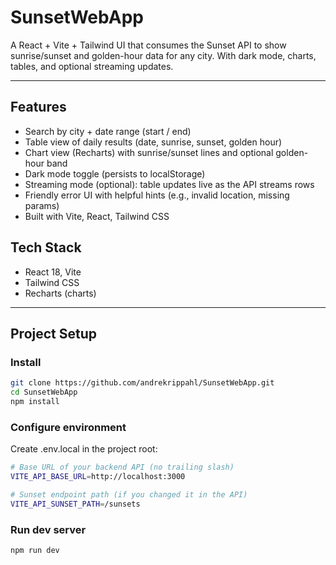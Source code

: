 # SunsetWebApp

A React + Vite + Tailwind UI that consumes the Sunset API to show sunrise/sunset and golden-hour data for any city. With dark mode, charts, tables, and optional streaming updates.

---

## Features

- Search by city + date range (start / end)
- Table view of daily results (date, sunrise, sunset, golden hour)
- Chart view (Recharts) with sunrise/sunset lines and optional golden-hour band
- Dark mode toggle (persists to localStorage)
- Streaming mode (optional): table updates live as the API streams rows
- Friendly error UI with helpful hints (e.g., invalid location, missing params)
- Built with Vite, React, Tailwind CSS

## Tech Stack

- React 18, Vite
- Tailwind CSS
- Recharts (charts)

---

## Project Setup

### Install

```bash
git clone https://github.com/andrekrippahl/SunsetWebApp.git
cd SunsetWebApp
npm install
```
### Configure environment

Create .env.local in the project root:
```bash
# Base URL of your backend API (no trailing slash)
VITE_API_BASE_URL=http://localhost:3000

# Sunset endpoint path (if you changed it in the API)
VITE_API_SUNSET_PATH=/sunsets
```

### Run dev server

```bash
npm run dev
```

